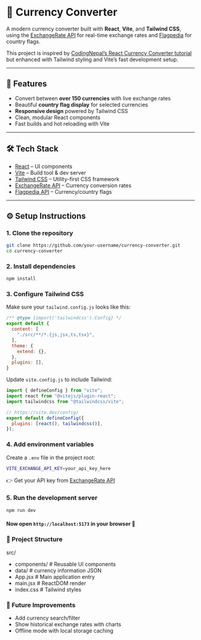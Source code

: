 # 💱 Currency Converter

A modern currency converter built with **React**, **Vite**, and **Tailwind CSS**, using the [ExchangeRate API](https://www.exchangerate-api.com/) for real-time exchange rates and [Flagpedia](https://flagpedia.net/the-united-kingdom/download/api) for country flags.  

This project is inspired by [CodingNepal’s React Currency Converter tutorial](https://www.codingnepalweb.com/build-currency-converter-project-reactjs/#google_vignette) but enhanced with Tailwind styling and Vite’s fast development setup.

---

## 🚀 Features
- Convert between **over 150 currencies** with live exchange rates  
- Beautiful **country flag display** for selected currencies  
- **Responsive design** powered by Tailwind CSS  
- Clean, modular React components  
- Fast builds and hot reloading with Vite  

---

## 🛠️ Tech Stack
- [React](https://react.dev/) – UI components  
- [Vite](https://vite.dev/) – Build tool & dev server  
- [Tailwind CSS](https://tailwindcss.com/) – Utility-first CSS framework  
- [ExchangeRate API](https://www.exchangerate-api.com/) – Currency conversion rates  
- [Flagpedia API](https://flagpedia.net/) – Currency/country flags  

---

## ⚙️ Setup Instructions

### 1. Clone the repository
```bash
git clone https://github.com/your-username/currency-converter.git
cd currency-converter
```

### 2. Install dependencies
``` bash
npm install
```

### 3. Configure Tailwind CSS
Make sure your `tailwind.config.js` looks like this:
``` javascript
/** @type {import('tailwindcss').Config} */
export default {
  content: [
    "./src/**/*.{js,jsx,ts,tsx}",
  ],
  theme: {
    extend: {},
  },
  plugins: [],
}
```

Update `vite.config.js` to include Tailwind:
```javascript
import { defineConfig } from "vite";
import react from "@vitejs/plugin-react";
import tailwindcss from "@tailwindcss/vite";

// https://vite.dev/config/
export default defineConfig({
  plugins: [react(), tailwindcss()],
});

```

### 4. Add environment variables
Create a `.env` file in the project root:
```bash
VITE_EXCHANGE_API_KEY=your_api_key_here
```
👉 Get your API key from [ExchangeRate API](https://www.exchangerate-api.com)

### 5. Run the development server
```bash
npm run dev
```

#### Now open `http://localhost:5173` in your browser 🎉

### 📂 Project Structure
src/
 - components/    # Reusable UI components
 - data/          # currency information JSON
 - App.jsx        # Main application entry
 - main.jsx       # ReactDOM render
 - index.css      # Tailwind styles


### 🔮 Future Improvements

- Add currency search/filter
- Show historical exchange rates with charts
- Offline mode with local storage caching